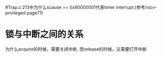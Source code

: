 #Trap.c:213中为什么scause == 0x80000001代表timer interrupt.(参考riscv-privileged page71)
# 锁与中断之间的关系
为什么acquire的时候，需要关闭中断, 而release的时候，又需要打开中断
